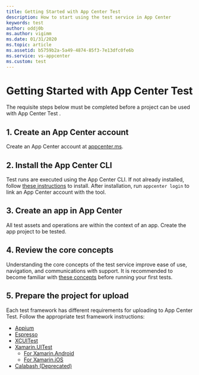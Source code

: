 ```yaml
---
title: Getting Started with App Center Test
description: How to start using the test service in App Center
keywords: test
author: oddj0b
ms.author: vigimm
ms.date: 01/31/2020
ms.topic: article
ms.assetid: b5759b2a-5a49-4874-85f3-7e13dfc0fe6b
ms.service: vs-appcenter
ms.custom: test
---
```


# Getting Started with App Center Test

The requisite steps below must be completed before a project can be used with App Center Test .

## 1. Create an App Center account
Create an App Center account at [appcenter.ms](https://appcenter.ms).

## 2. Install the App Center CLI
Test runs are executed using the App Center CLI. If not already installed, follow [these instructions](~/cli/index.md) to install. After installation, run `appcenter login` to link an App Center account with the tool.

## 3. Create an app in App Center
All test assets and operations are within the context of an app. Create the app project to be tested.

## 4. Review the core concepts
Understanding the core concepts of the test service improve ease of use, navigation, and communications with support. It is recommended to become familiar with [these concepts](~/test-cloud/core-concepts.md) before running your first tests.

## 5. Prepare the project for upload
Each test framework has different requirements for uploading to App Center Test. Follow the appropriate test framework instructions:

- [Appium](~/test-cloud/appium/preparing-for-upload.md)
- [Espresso](~/test-cloud/espresso/preparing-for-upload.md)
- [XCUITest](~/test-cloud/xcuitest/preparing-for-upload.md)
- [Xamarin.UITest](~/test-cloud/uitest/index.md)
    - [For Xamarin.Android](~/test-cloud/uitest/preparing-for-upload-android.md)
    - [For Xamarin.iOS](~/test-cloud/uitest/preparing-for-upload-ios.md)
- [Calabash (Deprecated)](~/test-cloud/calabash/preparing-for-upload.md)
